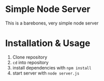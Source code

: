 # Simple Node Server
This is a barebones, very simple node server

# Installation & Usage
1. Clone repository
2. `cd` into repository
3. install dependencies with `npm install`
4. start server with `node server.js`
